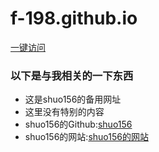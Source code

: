 <h1>f-198.github.io</h1>
<a href="https://f-198.github.io/">一键访问</a>
<h3>以下是与我相关的一下东西</h3>
<ul>
  <li>这是shuo156的备用网址</li>
  <li>这里没有特别的内容</li>
  <li>shuo156的Github:<a href="https://github.com/shuo156">shuo156</a></li>
    <li>shuo156的网站:<a href="https://shuo156.github.io/">shuo156的网站</a></li>
</ul>
